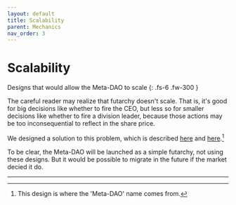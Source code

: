 ```yaml
---
layout: default
title: Scalability
parent: Mechanics
nav_order: 3
---
```


# Scalability

Designs that would allow the Meta-DAO to scale
{: .fs-6 .fw-300 }

The careful reader may realize that futarchy doesn't scale. That is, it's good
for big decisions like whether to fire the CEO, but less so for smaller decisions
like whether to fire a division leader, because those actions may be too
inconsequential to reflect in the share price.

We designed a solution to this
problem, which is described [here](https://github.com/metaDAOproject/Manifesto/blob/main/Manifesto.pdf)
and 
[here](https://medium.com/@metaproph3t/from-corporations-to-nations-how-the-meta-dao-is-going-to-change-everything-part-3-16b3880fd86c).[^1]

To be clear, the Meta-DAO will be launched as a simple futarchy, not using these
designs. But it would be possible to migrate in the future if the market decied
it do.

---- 

[^1]: This design is where the 'Meta-DAO' name comes from.
